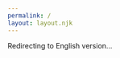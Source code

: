```yaml
---
permalink: /
layout: layout.njk
---
```


<script>
  window.location.href = "/en/";
</script>

<p>Redirecting to English version...</p>